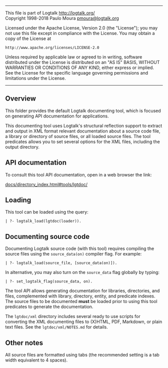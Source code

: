 ________________________________________________________________________

This file is part of Logtalk <http://logtalk.org/>  
Copyright 1998-2018 Paulo Moura <pmoura@logtalk.org>

Licensed under the Apache License, Version 2.0 (the "License");
you may not use this file except in compliance with the License.
You may obtain a copy of the License at

    http://www.apache.org/licenses/LICENSE-2.0

Unless required by applicable law or agreed to in writing, software
distributed under the License is distributed on an "AS IS" BASIS,
WITHOUT WARRANTIES OR CONDITIONS OF ANY KIND, either express or implied.
See the License for the specific language governing permissions and
limitations under the License.
________________________________________________________________________


Overview
--------

This folder provides the default Logtalk documenting tool, which is focused on
generating API documentation for applications.

This documenting tool uses Logtalk's structural reflection support to extract
and output in XML format relevant documentation about a source code file, a
library or directory  of source files, or all loaded source files. The tool
predicates allows you to set several options for the XML files, including the
output directory.


API documentation
-----------------

To consult this tool API documentation, open in a web browser the link:

[docs/directory_index.html#tools/lgtdoc/](http://logtalk.org/docs/directory_index.html#tools/lgtdoc/)


Loading
-------

This tool can be loaded using the query:

	| ?- logtalk_load(lgtdoc(loader)).


Documenting source code
-----------------------

Documenting Logtalk source code (with this tool) requires compiling the source
files using the `source_data(on)` compiler flag. For example:

	| ?- logtalk_load(source_file, [source_data(on)]).

In alternative, you may also turn on the `source_data` flag globally by typing:

	| ?- set_logtalk_flag(source_data, on).

The tool API allows generating documentation for libraries, directories, and
files, complemented with library, directory, entity, and predicate indexes.
The source files to be documented **must** be loaded prior to using this tool
predicates to generate the documentation.

The `lgtdoc/xml` directory includes several ready to use scripts for converting
the XML documenting files to (X)HTML, PDF, Markdown, or plain text files. See
the `lgtdoc/xml/NOTES.md` for details.


Other notes
-----------

All source files are formatted using tabs (the recommended setting is a
tab width equivalent to 4 spaces).
